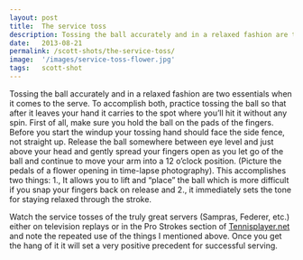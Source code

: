 ```yaml
---
layout: post
title:  The service toss
description: Tossing the ball accurately and in a relaxed fashion are two essentials when it comes to the serve...
date:   2013-08-21
permalink: /scott-shots/the-service-toss/
image:  '/images/service-toss-flower.jpg'
tags:   scott-shot
---
```


Tossing the ball accurately and in a relaxed fashion are two essentials when it comes to the serve. To accomplish both, practice tossing the ball so that after it leaves your hand it carries to the spot where you’ll hit it without any spin. First of all, make sure you hold the ball on the pads of the fingers. Before you start the windup your tossing hand should face the side fence, not straight up. Release the ball somewhere between eye level and just above your head and gently spread your fingers open as you let go of the ball and continue to move your arm into a 12 o’clock position. (Picture the pedals of a flower opening in time-lapse photography). This accomplishes two things: 1., It allows you to lift and “place” the ball which is more difficult if you snap your fingers back on release and 2., it immediately sets the tone for staying relaxed through the stroke.

Watch the service tosses of the truly great servers (Sampras, Federer, etc.) either on television replays or in the Pro Strokes section of [Tennisplayer.net](https://www.tennisplayer.net) and note the repeated use of the things I mentioned above. Once you get the hang of it it will set a very positive precedent for successful serving.
